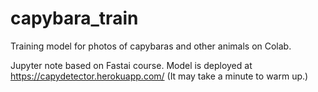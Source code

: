 # capybara_train
Training model for photos of capybaras and other animals on Colab.  

Jupyter note based on Fastai course.  Model is deployed at https://capydetector.herokuapp.com/
(It may take a minute to warm up.)
